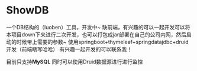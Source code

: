 # ShowDB
一个DB结构的（luoben）工具，开发中~ 缺前端，有兴趣的可以一起开发可以将本项目down下来进行二次开发，也可以打包成jar部署在自己的公司内网，然后启动的时候带上需要的参数~
使用springboot+thymeleaf+springdatajdbc+druid开发（前端瞎写哈哈）
有兴趣一起开发的可以联系我！

目前只支持**MySQL**
同时可以使用Druid数据源进行进行监控
